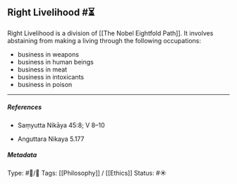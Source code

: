 ## Right Livelihood #⏳ 

Right Livelihood is a division of [[The Nobel Eightfold Path]]. It involves abstaining from making a living through the following occupations:

- business in weapons
- business in human beings
- business in meat
- business in intoxicants
- business in poison

___

##### References

- Saṃyutta Nikāya 45:8; V 8–10

- Anguttara Nikaya 5.177

##### Metadata
Type: #🔵/🔵 
Tags: [[Philosophy]] / [[Ethics]]
Status: #☀️ 